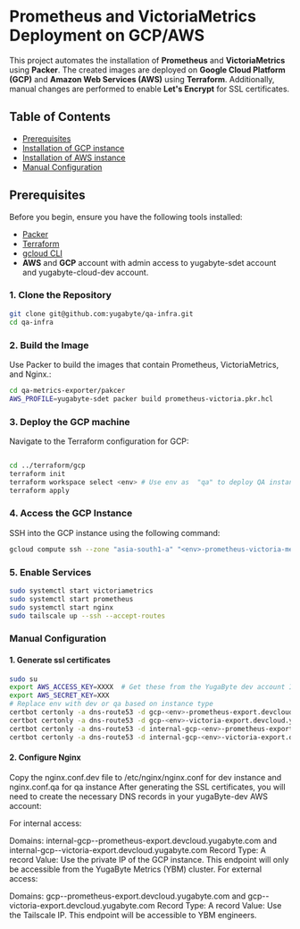 # Prometheus and VictoriaMetrics Deployment on GCP/AWS

This project automates the installation of **Prometheus** and **VictoriaMetrics** using **Packer**. The created images are deployed on **Google Cloud Platform (GCP)** and **Amazon Web Services (AWS)** using **Terraform**. Additionally, manual changes are performed to enable **Let's Encrypt** for SSL certificates.

## Table of Contents

- [Prerequisites](#prerequisites)
- [Installation of GCP instance](#3-deploy-the-gcp-machine)
- [Installation of AWS instance](#awsinstallation)
- [Manual Configuration](#manual-configuration)

## Prerequisites

Before you begin, ensure you have the following tools installed:

- [Packer](https://www.packer.io/downloads)
- [Terraform](https://www.terraform.io/downloads.html)
- [gcloud CLI](https://cloud.google.com/sdk/docs/install)
- **AWS** and **GCP** account with admin access to yugabyte-sdet account and yugabyte-cloud-dev account.

### 1. Clone the Repository
```bash
git clone git@github.com:yugabyte/qa-infra.git
cd qa-infra
```
### 2. Build the Image
Use Packer to build the images that contain Prometheus, VictoriaMetrics, and Nginx.:
```bash
cd qa-metrics-exporter/pakcer
AWS_PROFILE=yugabyte-sdet packer build prometheus-victoria.pkr.hcl
```

### 3. Deploy the GCP machine 
Navigate to the Terraform configuration for GCP:
```bash

cd ../terraform/gcp
terraform init
terraform workspace select <env> # Use env as  "qa" to deploy QA instance in yugabyte-sdet account and "dev" to deploy DEV instance on yugabyte-cloud-dev account 
terraform apply
```

### 4. Access the GCP Instance
SSH into the GCP instance using the following command:
```bash
gcloud compute ssh --zone "asia-south1-a" "<env>-prometheus-victoria-metrics-exporter" --tunnel-through-iap --project "yugabyte-sdet" # env could be dev or qa
```
### 5. Enable Services
```bash
sudo systemctl start victoriametrics
sudo systemctl start prometheus
sudo systemctl start nginx
sudo tailscale up --ssh --accept-routes
```
### Manual Configuration
#### 1. Generate ssl certificates
```bash
sudo su
export AWS_ACCESS_KEY=XXXX  # Get these from the YugaByte dev account IAM named metrics-exporter
export AWS_SECRET_KEY=XXX  
# Replace env with dev or qa based on instance type
certbot certonly -a dns-route53 -d gcp-<env>-prometheus-export.devcloud.yugabyte.com --agree-tos --non-interactive --no-eff-email --email cloud-ops@yugabyte.com
certbot certonly -a dns-route53 -d gcp-<env>-victoria-export.devcloud.yugabyte.com --agree-tos --non-interactive --no-eff-email --email cloud-ops@yugabyte.com
certbot certonly -a dns-route53 -d internal-gcp-<env>-prometheus-export.devcloud.yugabyte.com --agree-tos --non-interactive --no-eff-email --email cloud-ops@yugabyte.com
certbot certonly -a dns-route53 -d internal-gcp-<env>-victoria-export.devcloud.yugabyte.com --agree-tos --non-interactive --no-eff-email --email cloud-ops@yugabyte.com
```

#### 2. Configure Nginx
Copy the nginx.conf.dev file to /etc/nginx/nginx.conf for dev instance and nginx.conf.qa for qa instance
After generating the SSL certificates, you will need to create the necessary DNS records in your yugaByte-dev AWS account:

For internal access:

Domains: internal-gcp-<env>-prometheus-export.devcloud.yugabyte.com and internal-gcp-<env>-victoria-export.devcloud.yugabyte.com
Record Type: A record
Value: Use the private IP of the GCP instance. This endpoint will only be accessible from the YugaByte Metrics (YBM) cluster.
For external access:

Domains: gcp-<env>-prometheus-export.devcloud.yugabyte.com and gcp-<env>-victoria-export.devcloud.yugabyte.com
Record Type: A record
Value: Use the Tailscale IP. This endpoint will be accessible to YBM engineers.


